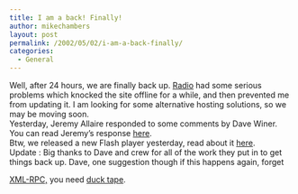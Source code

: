 ```yaml
---
title: I am a back! Finally!
author: mikechambers
layout: post
permalink: /2002/05/02/i-am-a-back-finally/
categories:
  - General
---
```



Well, after 24 hours, we are finally back up. [Radio][1] had some serious problems which knocked the site offline for a while, and then prevented me from updating it. I am looking for some alternative hosting solutions, so we may be moving soon.  
Yesterday, Jeremy Allaire responded to some comments by Dave Winer. You can read Jeremy&#8217;s response [here][2].  
Btw, we released a new Flash player yesterday, read about it [here][3].  
Update : Big thanks to Dave and crew for all of the work they put in to get things back&nbsp;up. Dave, one suggestion though if this happens again, forget&nbsp;<!--StartFragment -->

[XML-RPC,][4] you need [duck tape][5].

 [1]: http://radio.userland.com
 [2]: http://radio.weblogs.com/0106797/2002/05/01.html#a29
 [3]: http://radio.weblogs.com/0106797/2002/05/01.html#a34
 [4]: http://www.xmlrpc.com/
 [5]: http://www.octanecreative.com/ducttape/